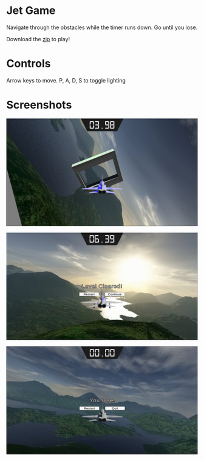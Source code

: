 # Jet Game

Navigate through the obstacles while the timer runs down. Go until you lose.

Download the [zip](https://github.com/bcout/unity/blob/main/Jet%20Game/Jet%20Game.zip) to play!

# Controls

Arrow keys to move.
P, A, D, S to toggle lighting

# Screenshots

![images/1](1.PNG)

![images/2](2.PNG)

![images/3](3.PNG)
